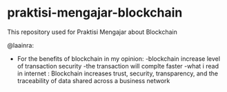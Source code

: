 # praktisi-mengajar-blockchain

This repository used for Praktisi Mengajar about Blockchain

@laainra:

- For the benefits of blockchain in my opinion:
  -blockchain increase level of transaction security
  -the transaction will complte faster
  -what i read in internet : Blockchain increases trust, security, transparency, and the traceability of data shared across a business network
